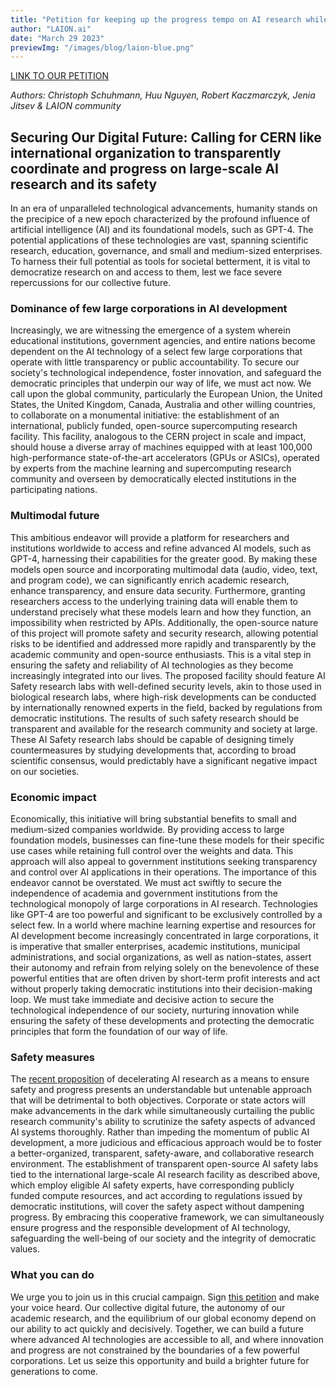 ```yaml
---
title: "Petition for keeping up the progress tempo on AI research while securing its transparency and safety."
author: "LAION.ai"
date: "March 29 2023"
previewImg: "/images/blog/laion-blue.png"
---
```


[LINK TO OUR PETITION](https://www.openpetition.eu/petition/online/securing-our-digital-future-a-cern-for-open-source-large-scale-ai-research-and-its-safety)

_Authors: Christoph Schuhmann, Huu Nguyen, Robert Kaczmarczyk, Jenia Jitsev & LAION community_

## Securing Our Digital Future: Calling for CERN like international organization to transparently coordinate and progress on large-scale AI research and its safety

In an era of unparalleled technological advancements, humanity stands on the precipice of a new epoch characterized by the profound influence of artificial intelligence (AI) and its foundational models, such as GPT-4. The potential applications of these technologies are vast, spanning scientific research, education, governance, and small and medium-sized enterprises. To harness their full potential as tools for societal betterment, it is vital to democratize research on and access to them, lest we face severe repercussions for our collective future.

### Dominance of few large corporations in AI development

Increasingly, we are witnessing the emergence of a system wherein educational institutions, government agencies, and entire nations become dependent on the AI technology of a select few large corporations that operate with little transparency or public accountability. To secure our society's technological independence, foster innovation, and safeguard the democratic principles that underpin our way of life, we must act now.
We call upon the global community, particularly the European Union, the United States, the United Kingdom, Canada, Australia and other willing countries, to collaborate on a monumental initiative: the establishment of an international, publicly funded, open-source supercomputing research facility. This facility, analogous to the CERN project in scale and impact, should house a diverse array of machines equipped with at least 100,000 high-performance state-of-the-art accelerators (GPUs or ASICs), operated by experts from the machine learning and supercomputing research community and overseen by democratically elected institutions in the participating nations.

### Multimodal future

This ambitious endeavor will provide a platform for researchers and institutions worldwide to access and refine advanced AI models, such as GPT-4, harnessing their capabilities for the greater good. By making these models open source and incorporating multimodal data (audio, video, text, and program code), we can significantly enrich academic research, enhance transparency, and ensure data security. Furthermore, granting researchers access to the underlying training data will enable them to understand precisely what these models learn and how they function, an impossibility when restricted by APIs.
Additionally, the open-source nature of this project will promote safety and security research, allowing potential risks to be identified and addressed more rapidly and transparently by the academic community and open-source enthusiasts. This is a vital step in ensuring the safety and reliability of AI technologies as they become increasingly integrated into our lives.
The proposed facility should feature AI Safety research labs with well-defined security levels, akin to those used in biological research labs, where high-risk developments can be conducted by internationally renowned experts in the field, backed by regulations from democratic institutions. The results of such safety research should be transparent and available for the research community and society at large. These AI Safety research labs should be capable of designing timely countermeasures by studying developments that, according to broad scientific consensus, would predictably have a significant negative impact on our societies.

### Economic impact

Economically, this initiative will bring substantial benefits to small and medium-sized companies worldwide. By providing access to large foundation models, businesses can fine-tune these models for their specific use cases while retaining full control over the weights and data. This approach will also appeal to government institutions seeking transparency and control over AI applications in their operations.
The importance of this endeavor cannot be overstated. We must act swiftly to secure the independence of academia and government institutions from the technological monopoly of large corporations in AI research. Technologies like GPT-4 are too powerful and significant to be exclusively controlled by a select few.
In a world where machine learning expertise and resources for AI development become increasingly concentrated in large corporations, it is imperative that smaller enterprises, academic institutions, municipal administrations, and social organizations, as well as nation-states, assert their autonomy and refrain from relying solely on the benevolence of these powerful entities that are often driven by short-term profit interests and act without properly taking democratic institutions into their decision-making loop. We must take immediate and decisive action to secure the technological independence of our society, nurturing innovation while ensuring the safety of these developments and protecting the democratic principles that form the foundation of our way of life.

### Safety measures

The [recent proposition](https://futureoflife.org/open-letter/pause-giant-ai-experiments/) of decelerating AI research as a means to ensure safety and progress presents an understandable but untenable  approach that will be detrimental to both objectives. Corporate or state actors will make advancements in the dark while simultaneously curtailing the public research community's ability to scrutinize the safety aspects of advanced AI systems thoroughly. Rather than impeding the momentum of public AI development, a more judicious and efficacious approach would be to foster a better-organized, transparent, safety-aware, and collaborative research environment. The establishment of transparent open-source AI safety labs tied to the international large-scale AI research facility as described above, which employ eligible AI safety experts, have corresponding publicly funded compute resources, and act according to regulations issued by democratic institutions, will cover the safety aspect without dampening progress. By embracing this cooperative framework, we can simultaneously ensure progress and the responsible development of AI technology, safeguarding the well-being of our society and the integrity of democratic values.

### What you can do

We urge you to join us in this crucial campaign. Sign [this petition](https://www.openpetition.eu/petition/online/securing-our-digital-future-a-cern-for-open-source-large-scale-ai-research-and-its-safety) and make your voice heard. Our collective digital future, the autonomy of our academic research, and the equilibrium of our global economy depend on our ability to act quickly and decisively.
Together, we can build a future where advanced AI technologies are accessible to all, and where innovation and progress are not constrained by the boundaries of a few powerful corporations. Let us seize this opportunity and build a brighter future for generations to come.
